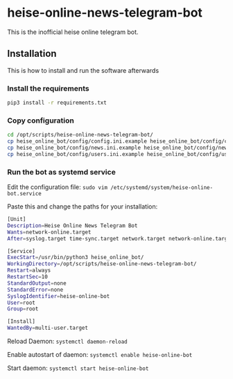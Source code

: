 # heise-online-news-telegram-bot

This is the inofficial heise online telegram bot.

## Installation

This is how to install and run the software afterwards

### Install the requirements

``` bash
pip3 install -r requirements.txt
```

### Copy configuration

``` bash
cd /opt/scripts/heise-online-news-telegram-bot/
cp heise_online_bot/config/config.ini.example heise_online_bot/config/config.ini
cp heise_online_bot/config/news.ini.example heise_online_bot/config/news.ini
cp heise_online_bot/config/users.ini.example heise_online_bot/config/users.ini
```

### Run the bot as systemd service

Edit the configuration file:
`sudo vim /etc/systemd/system/heise-online-bot.service`

Paste this and change the paths for your installation:

``` bash
[Unit]
Description=Heise Online News Telegram Bot
Wants=network-online.target
After=syslog.target time-sync.target network.target network-online.target

[Service]
ExecStart=/usr/bin/python3 heise_online_bot/
WorkingDirectory=/opt/scripts/heise-online-news-telegram-bot/
Restart=always
RestartSec=10
StandardOutput=none
StandardError=none
SyslogIdentifier=heise-online-bot
User=root
Group=root

[Install]
WantedBy=multi-user.target
```

Reload Daemon:
`systemctl daemon-reload`

Enable autostart of daemon:
`systemctl enable heise-online-bot`

Start daemon:
`systemctl start heise-online-bot`
